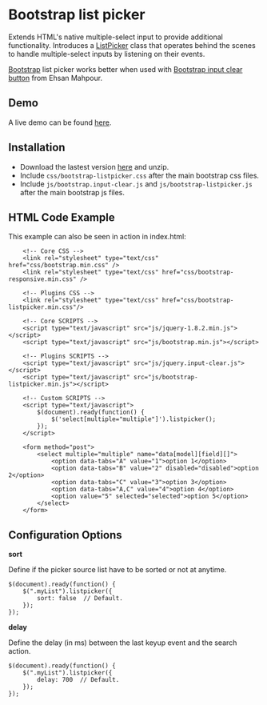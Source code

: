 # Bootstrap list picker #
Extends HTML's native multiple-select input to provide additional functionality. Introduces a [ListPicker](http://code.google.com/p/bootstrap-listpicker/source/browse/trunk/js/bootstrap-listpicker.js) class that operates behind the scenes to handle multiple-select inputs by listening on their events.

[Bootstrap](http://twitter.github.io/bootstrap/) list picker works better when used with [Bootstrap input clear button](https://github.com/mahpour/bootstrap-input-clear-button/blob/master/bootstrap.input-clear.js) from Ehsan Mahpour.

## Demo ##
A live demo can be found [here](http://code.google.com/p/bootstrap-listpicker/wiki/OnlineDemo).

## Installation ##
  * Download the lastest version [here](http://code.google.com/p/bootstrap-listpicker/downloads/list) and unzip.
  * Include `css/bootstrap-listpicker.css` after the main bootstrap css files.
  * Include `js/bootstrap.input-clear.js` and `js/bootstrap-listpicker.js` after the main bootstrap js files.

## HTML Code Example ##

This example can also be seen in action in index.html:
```
    <!-- Core CSS -->
    <link rel="stylesheet" type="text/css" href="css/bootstrap.min.css" />
    <link rel="stylesheet" type="text/css" href="css/bootstrap-responsive.min.css" />
        
    <!-- Plugins CSS -->
    <link rel="stylesheet" type="text/css" href="css/bootstrap-listpicker.min.css"/>
        
    <!-- Core SCRIPTS -->
    <script type="text/javascript" src="js/jquery-1.8.2.min.js"></script>
    <script type="text/javascript" src="js/bootstrap.min.js"></script>
        
    <!-- Plugins SCRIPTS -->
    <script type="text/javascript" src="js/jquery.input-clear.js"></script>
    <script type="text/javascript" src="js/bootstrap-listpicker.min.js"></script>

    <!-- Custom SCRIPTS -->
    <script type="text/javascript">
        $(document).ready(function() {
            $('select[multiple="multiple"]').listpicker();
        });
    </script>

    <form method="post">
        <select multiple="multiple" name="data[model][field][]">
            <option data-tabs="A" value="1">option 1</option>
            <option data-tabs="B" value="2" disabled="disabled">option 2</option>
            <option data-tabs="C" value="3">option 3</option>
            <option data-tabs="A,C" value="4">option 4</option>
            <option value="5" selected="selected">option 5</option>
        </select>
    </form>
```

## Configuration Options ##

**sort**

Define if the picker source list have to be sorted or not at anytime.
```
$(document).ready(function() {
    $(".myList").listpicker({
        sort: false  // Default.
    });
});
```

**delay**

Define the delay (in ms) between the last keyup event and the search action.
```
$(document).ready(function() {
    $(".myList").listpicker({
        delay: 700  // Default.
    });
});
```